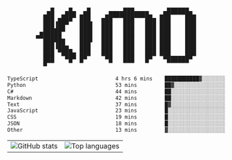 <div align="center">
<pre>
   ▄█   ▄█▄  ▄█     ▄▄▄▄███▄▄▄▄    ▄██████▄ 
  ███ ▄███▀ ███   ▄██▀▀▀███▀▀▀██▄ ███    ███
  ███▐██▀   ███▌  ███   ███   ███ ███    ███
 ▄█████▀    ███▌  ███   ███   ███ ███    ███
▀▀█████▄    ███▌  ███   ███   ███ ███    ███
  ███▐██▄   ███   ███   ███   ███ ███    ███
  ███ ▀███▄ ███   ███   ███   ███ ███    ███
  ███   ▀█▀ █▀     ▀█   ███   █▀   ▀██████▀ 
  ▀                                         
</pre>
  

<!--START_SECTION:waka-->

```txt
TypeScript                         4 hrs 6 mins    ███████████▓░░░░░░░░░░░░░   46.26 %
Python                             53 mins         ██▓░░░░░░░░░░░░░░░░░░░░░░   10.02 %
C#                                 44 mins         ██░░░░░░░░░░░░░░░░░░░░░░░   08.37 %
Markdown                           42 mins         ██░░░░░░░░░░░░░░░░░░░░░░░   07.95 %
Text                               37 mins         █▓░░░░░░░░░░░░░░░░░░░░░░░   06.96 %
JavaScript                         23 mins         █░░░░░░░░░░░░░░░░░░░░░░░░   04.46 %
CSS                                19 mins         █░░░░░░░░░░░░░░░░░░░░░░░░   03.61 %
JSON                               18 mins         █░░░░░░░░░░░░░░░░░░░░░░░░   03.50 %
Other                              13 mins         ▓░░░░░░░░░░░░░░░░░░░░░░░░   02.45 %
```

<!--END_SECTION:waka-->

<table align="center">
  <tr>
    <td valign="top">
      <img alt="GitHub stats"
           src="https://github-readme-stats.vercel.app/api?username=kim0chi&show_icons=true&hide_title=true&rank_icon=percentile&line_height=28&hide_border=true&theme=dark" />
    </td>
    <td valign="top">
      <img alt="Top languages"
           src="https://github-readme-stats.vercel.app/api/top-langs/?username=kim0chi&layout=compact&card_width=420&langs_count=8&hide_border=true&theme=dark" />
    </td>
  </tr>
</table>


